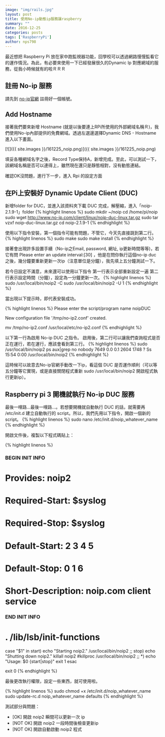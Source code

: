 ```yaml
--- 
image: "img/rails.jpg" 
layout: post 
title: 使用No-ip動態ip服務讓raspberry 
summary: "" 
date: 2016-12-25 
categories: posts 
tags: ['RaspberryPi'] 
author: nps798
---
```


最近想把 Raspberry Pi 放在家中跑監視器功能，回學校可以透過網路慢慢監看它的運作情況。為此，有必要來使用一下已經發展很久的Dynamic Ip 對應網域的服務，從我小時候就有的啦ＲＲＲ
 
## 註冊 No-ip 服務

請先到 [no-ip官網](http://www.noip.com/) 註冊好一個帳號。
 
## Add Hostname

接著我們要來新增 Hostname (就是以後要連上RPi所使用的外部網域名稱Ｒ)，我們使用No-ip內部提供的免費網域。透過左選邊選擇Dynamic DNS - Hostname進入以下畫面。

[![]({{ site.images }}/161225_noip.png)]({{ site.images }}/161225_noip.png) 
 
填妥各種網域名字之後，Record Type保持A，新增完成。至此，可以測試一下，該網域名稱是否可以連得上，雖然現在還只是靜態相對，沒有動態連結。

確認OK沒問題，進行下一步，進入 Rpi 的設定方面

## 在Pi上安裝好 Dynamic Update Client (DUC)

新增folder for DUC，並進入該資料夾下載 DUC 完成，解壓縮，進入「noip-2.1.9-1」folder
{% highlight linenos %} 
sudo mkdir ~/noip
cd /home/pi/noip
sudo wget http://www.no-ip.com/client/linux/noip-duc-linux.tar.gz
sudo tar vzxf noip-duc-linux.tar.gz
cd noip-2.1.9-1
{% endhighlight %} 

使用以下指令安裝，第一個指令可能有問題，不管它，今天先直接跳到第二行。
{% highlight linenos %} 
sudo make
sudo make install
{% endhighlight %} 


接著會出現許多設置手續（No-ip之Email, password, 網址, ip更新時間等等)，若它有問 Please enter an update interval:[30] ，他是在問你執行這個no-ip duc之後，幾分鐘要重新更新一次ip（注意單位是分鐘），我先填上五分鐘測試一下。


若今日設定不滿意，未來還可以使用以下指令
第一行表示全部重新設定一遍
第二行表示設定時間（分鐘），設定為一分鐘更新一次。
{% highlight linenos %} 
sudo /usr/local/bin/noip2 -C
sudo /usr/local/bin/noip2 -U 1
{% endhighlight %}

當出現以下提示時，即代表安裝成功。

{% highlight linenos %}
Please enter the script/program name  noipDUC

New configuration file '/tmp/no-ip2.conf' created.

mv /tmp/no-ip2.conf /usr/local/etc/no-ip2.conf
{% endhighlight %} 

以下第一行為啟用 No-ip DUC 之指令。
啟用後，第二行可以讓我們查詢程式是否正在運行，若在運行，應該會看到第三行。
{% highlight linenos %}
sudo /usr/local/bin/noip2
ps aux|grep no
nobody    7649  0.0  0.1   2604  1748 ?        Ss   15:54   0:00 /usr/local/bin/noip2
{% endhighlight %} 

這時候可以故意去No-ip官網手動改一下ip，看這個 DUC 是否運作順利（可以等五分鐘等它實現，或是直接關閉程式重新 sudo /usr/local/bin/noip2 開啟程式執行更新ip）。

## Raspberry pi 3 開機就執行 No-ip DUC 服務

最後一哩路...最後一哩路...。若想要開機就自動執行 DUC 的話，就需要再 /etc/init.d 建立自動執行的 script。所以，我們先用以下指令，開啟一個新的 script。
{% highlight linenos %}
sudo nano /etc/init.d/noip_whatever_name
{% endhighlight %}

開啟文件後，複製以下程式碼貼上：

{% highlight linenos %}
### BEGIN INIT INFO
# Provides:          noip2
# Required-Start:    $syslog
# Required-Stop:     $syslog
# Default-Start:     2 3 4 5
# Default-Stop:      0 1 6
# Short-Description: noip.com client service
### END INIT INFO

# . /lib/lsb/init-functions
case "$1" in
    start)
        echo "Starting noip2."
        /usr/local/bin/noip2
    ;;
    stop)
        echo "Shutting down noip2."
        killall noip2
        #killproc /usr/local/bin/noip2
    ;;
    *)
        echo "Usage: $0 {start|stop}"
        exit 1
esac

exit 0
{% endhighlight %}


最後更改執行權限，設定一些東西，就可使用啦。

{% highlight linenos %}
sudo chmod +x /etc/init.d/noip_whatever_name
sudo update-rc.d noip_whatever_name defaults
{% endhighlight %}


測試部分與問題：
- [OK] 開啟 noip2 瞬間可以更新一次 ip
- [NOT OK] 開啟 noip2 一段時間後檢查更新ip
- [NOT OK] 開啟自動啟動 noip2 程式
